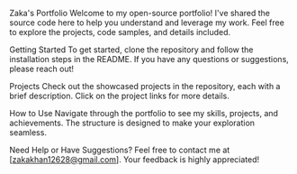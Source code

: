 Zaka's Portfolio
Welcome to my open-source portfolio! I've shared the source code here to help you understand and leverage my work. Feel free to explore the projects, code samples, and details included.

Getting Started
To get started, clone the repository and follow the installation steps in the README. If you have any questions or suggestions, please reach out!

Projects
Check out the showcased projects in the repository, each with a brief description. Click on the project links for more details.

How to Use
Navigate through the portfolio to see my skills, projects, and achievements. The structure is designed to make your exploration seamless.

Need Help or Have Suggestions?
Feel free to contact me at [zakakhan12628@gmail.com]. Your feedback is highly appreciated!

